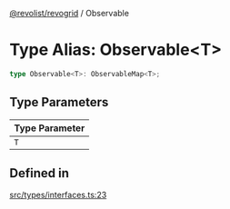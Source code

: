 [@revolist/revogrid](README.md) / Observable

# Type Alias: Observable\<T\>

```ts
type Observable<T>: ObservableMap<T>;
```

## Type Parameters

| Type Parameter |
| ------ |
| `T` |

## Defined in

[src/types/interfaces.ts:23](https://github.com/revolist/revogrid/blob/08de4537b2052abd86ff4eb5461780401e3c4fcb/src/types/interfaces.ts#L23)
